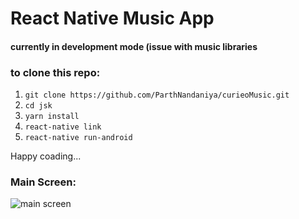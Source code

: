 # React Native Music App

#### currently in development mode (issue with music libraries

### to clone this repo:

1. ``` git clone https://github.com/ParthNandaniya/curieoMusic.git ```
1. ``` cd jsk ```
1. ``` yarn install ```
1. ``` react-native link ```
1. ``` react-native run-android ```

Happy coading...

### Main Screen:

![main screen](https://user-images.githubusercontent.com/30195101/49688769-0decce00-fb3d-11e8-94f9-e0f95d3f9229.PNG)
